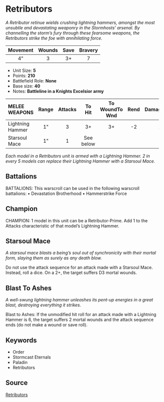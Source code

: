 # Retributors

_A Retributor retinue wields crushing lightning hammers, amongst the most unsubtle and devastating weaponry in the Stormhosts’ arsenal. By channelling the storm’s fury through these fearsome weapons, the Retributors strike the foe with annihilating force._


| Movement | Wounds | Save | Bravery |
|:--------:|:------:|:----:|:-------:|
| 4" | 3 | 3+ | 7 |

* Unit Size: **5**
* Points: **210**
* Battlefield Role: **None**
* Base size: **40**
* Notes: **Battleline in a Knights Excelsior army**

| MELEE WEAPONS | Range | Attacks | To Hit | To WoundTo Wnd | Rend | DamageDmg |
|:---|:--:|:--:|:--:|:--:|:--:|:--:|
| Lightning Hammer | 1" | 3 | 3+ | 3+ | -2 | 2 |
| Starsoul Mace | 1" | 1 | See below |


_Each model in a Retributors unit is armed with a Lightning Hammer. 2 in every 5 models can replace their Lightning Hammer with a Starsoul Mace._

## Battalions

BATTALIONS: This warscroll can be used in the following warscroll battalions: • Devastation Brotherhood • Hammerstrike Force

## Champion

CHAMPION: 1 model in this unit can be a Retributor-Prime. Add 1 to the Attacks characteristic of that model’s Lightning Hammer.

## Starsoul Mace

_A starsoul mace blasts a being’s soul out of synchronicity with their mortal form, slaying them as surely as any death blow._

Do not use the attack sequence for an attack made with a Starsoul Mace. Instead, roll a dice. On a 2+, the target suffers D3 mortal wounds.

## Blast To Ashes

_A well-swung lightning hammer unleashes its pent-up energies in a great blast, destroying everything it strikes._

Blast to Ashes: If the unmodified hit roll for an attack made with a Lightning Hammer is 6, the target suffers 2 mortal wounds and the attack sequence ends (do not make a wound or save roll).

## Keywords

* Order
* Stormcast Eternals
* Paladin
* Retributors


## Source

[Retributors](https://wahapedia.ru/aos3/factions/stormcast-eternals/Retributors)
